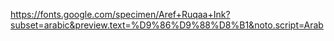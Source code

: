 https://fonts.google.com/specimen/Aref+Ruqaa+Ink?subset=arabic&preview.text=%D9%86%D9%88%D8%B1&noto.script=Arab

